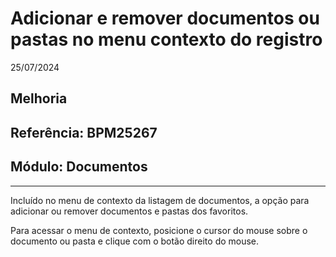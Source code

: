 # Adicionar e remover documentos ou pastas no menu contexto do registro
25/07/2024
## Melhoria
## Referência: BPM25267
## Módulo: Documentos
***

Incluído no menu de contexto da listagem de documentos, a opção para adicionar ou remover documentos e pastas dos favoritos.

Para acessar o menu de contexto, posicione o cursor do mouse sobre o documento ou pasta e clique com o botão direito do mouse.
